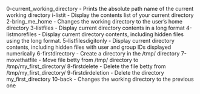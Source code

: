 0-current_working_directory - Prints the absolute path name of the current working directory
i-listit 	            - Display the contents list of your current directory
2-bring_me_home		    - Changes the working directory to the user’s home directory
3-listfiles		    - Display current directory contents in a long format
4-listmorefiles		    - Display current directory contents, including hidden files using the long format.
5-listfilesdigitonly	    - Display current directory contents, including hidden files with user and group IDs displayed numerically
6-firstdirectory	    - Create a directory in the /tmp/ directory
7-movethatfile		    - Move file betty from /tmp/ directory to /tmp/my_first_directory/
8-firstdelete		    - Delete the file betty from /tmp/my_first_directory/
9-firstdirdeletion	    - Delete the directory my_first_directory
10-back			    - Changes the working directory to the previous one
